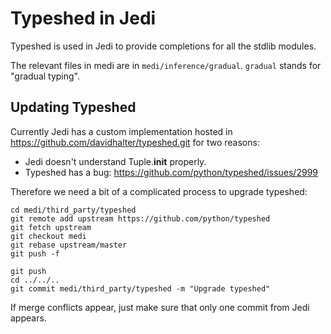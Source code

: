 # Typeshed in Jedi

Typeshed is used in Jedi to provide completions for all the stdlib modules.

The relevant files in medi are in `medi/inference/gradual`. `gradual` stands
for "gradual typing".

## Updating Typeshed

Currently Jedi has a custom implementation hosted in
https://github.com/davidhalter/typeshed.git for two reasons:

- Jedi doesn't understand Tuple.__init__ properly.
- Typeshed has a bug: https://github.com/python/typeshed/issues/2999

Therefore we need a bit of a complicated process to upgrade typeshed:

    cd medi/third_party/typeshed
    git remote add upstream https://github.com/python/typeshed
    git fetch upstream
    git checkout medi
    git rebase upstream/master
    git push -f

    git push
    cd ../../..
    git commit medi/third_party/typeshed -m "Upgrade typeshed"

If merge conflicts appear, just make sure that only one commit from Jedi
appears.
